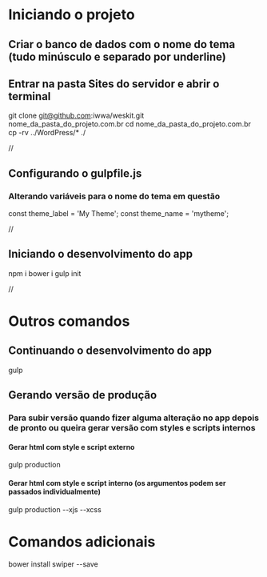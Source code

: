 # Iniciando o projeto

## Criar o banco de dados com o nome do tema (tudo minúsculo e separado por underline)

## Entrar na pasta Sites do servidor e abrir o terminal
git clone git@github.com:iwwa/weskit.git nome_da_pasta_do_projeto.com.br
cd nome_da_pasta_do_projeto.com.br
cp -rv ../WordPress/* ./

//

## Configurando o gulpfile.js
### Alterando variáveis para o nome do tema em questão
const theme_label = 'My Theme';
const theme_name = 'mytheme';

//

## Iniciando o desenvolvimento do app
npm i
bower i
gulp init

//

# Outros comandos

## Continuando o desenvolvimento do app
gulp

## Gerando versão de produção
### Para subir versão quando fizer alguma alteração no app depois de pronto ou queira gerar versão com styles e scripts internos
#### Gerar html com style e script externo
gulp production
#### Gerar html com style e script interno (os argumentos podem ser passados individualmente)
gulp production --xjs --xcss

# Comandos adicionais

bower install swiper --save
